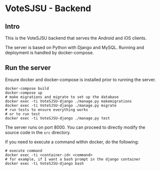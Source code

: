 # VoteSJSU - Backend

## Intro
This is the VoteSJSU backend that serves the Android and iOS clients.

The server is based on Python with Django and MySQL. Running and deployment is handled by docker-compose.

## Run the server
Ensure docker and docker-compose is installed prior to running the server.
```
docker-compose build
docker-compose up
# make migrations and migrate to set up the database
docker exec -ti VoteSJSU-django ./manage.py makemigrations
docker exec -ti VoteSJSU-django ./manage.py migrate
# run tests to ensure everything works
# or to run test
docker exec -ti VoteSJSU-django ./manage.py test
```
The server runs on port 8000. You can proceed to directly modify the source code in the `src` directory.

If you need to execute a command within docker, do the following:
```
# execute command
docker exec -ti <container-id> <command>
# for example, if I want a bash prompt in the django container
docker exec -ti VoteSJSU-django bash
```
